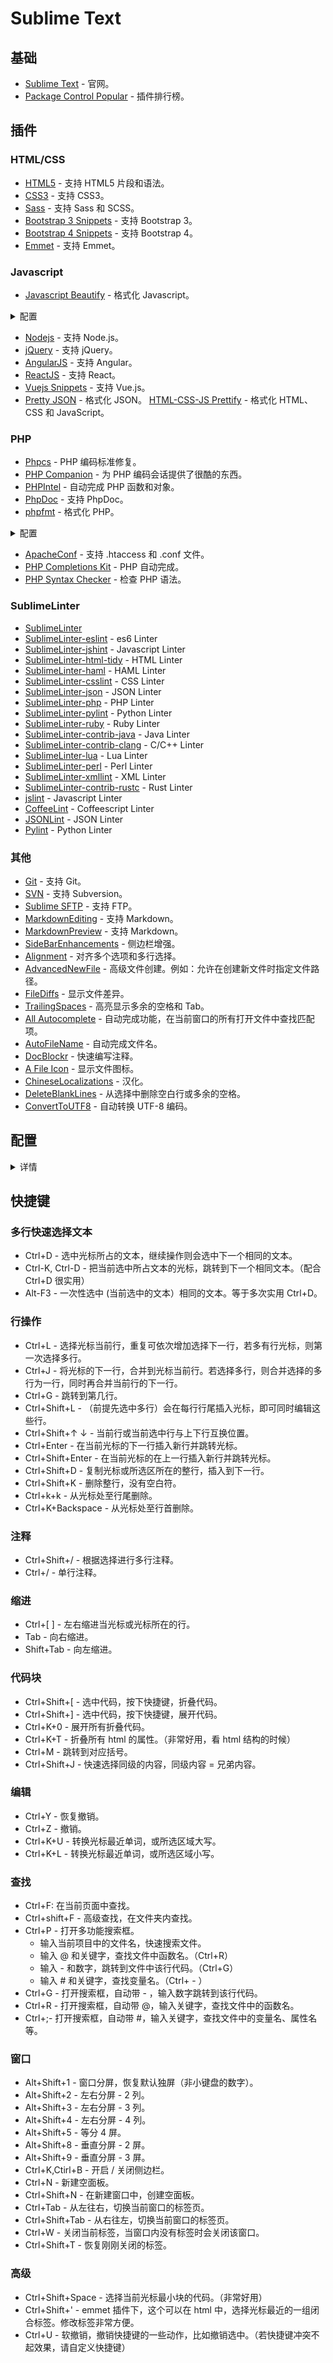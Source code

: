 # Sublime Text

## 基础

* [Sublime Text](http://www.sublimetext.com/) - 官网。
* [Package Control Popular](https://packagecontrol.io/browse/popular) - 插件排行榜。

## 插件

### HTML/CSS

* [HTML5](https://packagecontrol.io/packages/HTML5) - 支持 HTML5 片段和语法。
* [CSS3](https://packagecontrol.io/packages/CSS3) - 支持 CSS3。
* [Sass](https://packagecontrol.io/packages/Sass) - 支持 Sass 和 SCSS。
* [Bootstrap 3 Snippets](https://packagecontrol.io/packages/Bootstrap%203%20Snippets) - 支持 Bootstrap 3。
* [Bootstrap 4 Snippets](https://packagecontrol.io/packages/Bootstrap%204%20Snippets) - 支持 Bootstrap 4。
* [Emmet](HTML5) - 支持 Emmet。

### Javascript

* [Javascript Beautify](https://packagecontrol.io/packages/Javascript%20Beautify) - 格式化 Javascript。


<details>
<summary>配置</summary>

``` json
{
  "indent_size": 4,
  "indent_char": " ",
  "indent_level": 0,
  "indent_with_tabs": false,
  "preserve_newlines": true,
  "max_preserve_newlines": 10,
  "jslint_happy": false,
  "brace_style": "collapse",
  "keep_array_indentation": false,
  "keep_function_indentation": false,
  "space_before_conditional": true,
  "break_chained_methods": false,
  "eval_code": false,
  "unescape_strings": false,
  "wrap_line_length": 0,
  // jsbeautify options
  "format_on_save": true
}
```
</details>

* [Nodejs](https://packagecontrol.io/packages/Nodejs) - 支持 Node.js。
* [j​Query](https://packagecontrol.io/packages/jQuery) - 支持 j​Query。
* [Angular​JS](https://packagecontrol.io/packages/AngularJS) - 支持 Angular​。
* [React​JS](https://packagecontrol.io/packages/ReactJS) - 支持 React​。
* [Vuejs Snippets](https://packagecontrol.io/packages/Vuejs%20Snippets) - 支持 Vue.js。
* [Pretty JSON](https://packagecontrol.io/packages/Pretty%20JSON) - 格式化 JSON。
 [HTML-CSS-JS Prettify](https://packagecontrol.io/packages/HTML-CSS-JS%20Prettify) - 格式化 HTML、CSS 和 JavaScript。

### PHP

* [Phpcs](https://packagecontrol.io/packages/Phpcs) - PHP 编码标准修复。
* [PHP Companion](https://packagecontrol.io/packages/PHP%20Companion) - 为 PHP 编码会话提供了很酷的东西。
* [PHPIntel](https://packagecontrol.io/packages/PHPIntel) - 自动完成 PHP 函数和对象。
* [Php​Doc](https://packagecontrol.io/packages/PhpDoc) - 支持 PhpDoc。
* [phpfmt](https://packagecontrol.io/packages/phpfmt) - 格式化 PHP。

<details>
<summary>配置</summary>

``` json
{
    "autocomplete": true,
    "enable_auto_align": true,
    "format_on_save": true,
    "indent_with_space": true,
    "php_bin": "D:/yzm/phpStudy/PHPTutorial/php/php-7.0.12-nts/php.exe",
    "psr1_naming": false,
    "psr2": true,
    "version": 4
}
```
</details>

* [Apache​Conf](https://packagecontrol.io/packages/ApacheConf) - 支持 .htaccess 和 .conf 文件。
* [PHP Completions Kit](https://packagecontrol.io/packages/PHP%20Completions%20Kit) - PHP 自动完成。
* [PHP Syntax Checker](https://packagecontrol.io/packages/PHP%20Syntax%20Checker) - 检查 PHP 语法。

### SublimeLinter

* [SublimeLinter](https://packagecontrol.io/packages/SublimeLinter)
* [SublimeLinter-eslint](https://packagecontrol.io/packages/SublimeLinter-contrib-eslint) - es6 Linter
* [SublimeLinter-jshint](https://packagecontrol.io/packages/SublimeLinter-jshint) - Javascript Linter
* [SublimeLinter-html-tidy](https://packagecontrol.io/packages/SublimeLinter-html-tidy) - HTML Linter
* [SublimeLinter-haml](https://packagecontrol.io/packages/SublimeLinter-haml) - HAML Linter
* [SublimeLinter-csslint](https://packagecontrol.io/packages/SublimeLinter-csslint) - CSS Linter
* [SublimeLinter-json](https://packagecontrol.io/packages/SublimeLinter-json) - JSON Linter
* [SublimeLinter-php](https://packagecontrol.io/packages/SublimeLinter-php) - PHP Linter
* [SublimeLinter-pylint](https://packagecontrol.io/packages/SublimeLinter-pylint) - Python Linter
* [SublimeLinter-ruby](https://packagecontrol.io/packages/SublimeLinter-ruby) - Ruby Linter
* [SublimeLinter-contrib-java](https://packagecontrol.io/packages/SublimeLinter-contrib-java) - Java Linter
* [SublimeLinter-contrib-clang](https://packagecontrol.io/packages/SublimeLinter-contrib-clang) - C/C++ Linter
* [SublimeLinter-lua](https://packagecontrol.io/packages/SublimeLinter-lua) - Lua Linter
* [SublimeLinter-perl](https://packagecontrol.io/packages/SublimeLinter-contrib-perl) - Perl Linter
* [SublimeLinter-xmllint](https://packagecontrol.io/packages/SublimeLinter-xmllint) - XML Linter
* [SublimeLinter-contrib-rustc](https://packagecontrol.io/packages/SublimeLinter-contrib-rustc) - Rust Linter
* [jslint](https://packagecontrol.io/packages/JSLint) - Javascript Linter
* [CoffeeLint](https://packagecontrol.io/packages/CoffeeLint) - Coffeescript Linter
* [JSONLint](https://packagecontrol.io/packages/JSONLint) - JSON Linter
* [Pylint](https://packagecontrol.io/packages/Pylinter) - Python Linter

### 其他

* [Git](https://packagecontrol.io/packages/Git) - 支持 Git。
* [SVN](https://packagecontrol.io/packages/SVN) - 支持 Subversion。
* [Sublime SFTP](https://wbond.net/sublime_packages/sftp) - 支持 FTP。
* [Markdown​Editing](https://packagecontrol.io/packages/MarkdownEditing) - 支持 Markdown​。
* [Markdown​Preview](https://packagecontrol.io/packages/MarkdownPreview) - 支持 Markdown​。
* [Side​Bar​Enhancements](https://packagecontrol.io/packages/SideBarEnhancements) - 侧边栏增强。
* [Alignment](https://packagecontrol.io/packages/Alignment) - 对齐多个选项和多行选择。
* [AdvancedNewFile](https://packagecontrol.io/packages/AdvancedNewFile) - 高级文件创建。例如：允许在创建新文件时指定文件路径。
* [File​Diffs](https://packagecontrol.io/packages/FileDiffs) - 显示文件差异。
* [Trailing​Spaces](https://packagecontrol.io/packages/TrailingSpaces) - 高亮显示多余的空格和 Tab。
* [All Autocomplete](https://packagecontrol.io/packages/All%20Autocomplete) - 自动完成功能，在当前窗口的所有打开文件中查找匹配项。
* [Auto​File​Name](https://packagecontrol.io/packages/AutoFileName) - 自动完成文件名。
* [Doc​Blockr](https://packagecontrol.io/packages/DocBlockr) - 快速编写注释。
* [A File Icon](https://packagecontrol.io/packages/A%20File%20Icon) - 显示文件图标。
* [Chinese​Localizations](https://packagecontrol.io/packages/ChineseLocalizations) - 汉化。
* [Delete​Blank​Lines](https://packagecontrol.io/packages/DeleteBlankLines) - 从选择中删除空白行或多余的空格。
* [Convert​To​UTF8](https://packagecontrol.io/packages/ConvertToUTF8) - 自动转换 UTF-8 编码。


## 配置

<details>
<summary>详情</summary>

``` json
{
    "auto_complete_commit_on_tab": true,
    "auto_complete_delay": 0,
    "auto_complete_with_fields": true,
    "color_scheme": "Packages/Solarized Color Scheme/Solarized (light).tmTheme",
    "create_window_at_startup": false,
    "draw_white_space": "all",
    "ensure_newline_at_eof_on_save": true,
    "font_face": "Input Sans Narrow",
    "font_size": 15,
    "highlight_line": true,
    "ignored_packages":
    [
        "CSS",
        "Vintage"
    ],
    "indent_guide_options":
    [
        "draw_normal",
        "draw_active"
    ],
    "indent_to_bracket": true,
    "rulers":
    [
        80
    ],
    "tab_size": 4,
    "translate_tabs_to_spaces": true,
    "trim_trailing_white_space_on_save": true,
    "word_wrap": true
}
```
</details>

## 快捷键

### 多行快速选择文本

* Ctrl+D - 选中光标所占的文本，继续操作则会选中下一个相同的文本。
* Ctrl-K, Ctrl-D - 把当前选中所占文本的光标，跳转到下一个相同文本。（配合 Ctrl+D 很实用）
* Alt-F3 - 一次性选中 (当前选中的文本）相同的文本。等于多次实用 Ctrl+D。

### 行操作

* Ctrl+L - 选择光标当前行，重复可依次增加选择下一行，若多有行光标，则第一次选择多行。
* Ctrl+J - 将光标的下一行，合并到光标当前行。若选择多行，则合并选择的多行为一行，同时再合并当前行的下一行。
* Ctrl+G - 跳转到第几行。
* Ctrl+Shift+L - （前提先选中多行）会在每行行尾插入光标，即可同时编辑这些行。
* Ctrl+Shift+↑ ↓ - 当前行或当前选中行与上下行互换位置。
* Ctrl+Enter - 在当前光标的下一行插入新行并跳转光标。
* Ctrl+Shift+Enter - 在当前光标的在上一行插入新行并跳转光标。
* Ctrl+Shift+D - 复制光标或所选区所在的整行，插入到下一行。
* Ctrl+Shift+K - 删除整行，没有空白符。
* Ctrl+k+k - 从光标处至行尾删除。
* Ctrl+K+Backspace - 从光标处至行首删除。

### 注释

* Ctrl+Shift+/ - 根据选择进行多行注释。
* Ctrl+/ - 单行注释。

### 缩进

* Ctrl+[ ] - 左右缩进当光标或光标所在的行。
* Tab - 向右缩进。
* Shift+Tab - 向左缩进。

### 代码块

* Ctrl+Shift+[ - 选中代码，按下快捷键，折叠代码。
* Ctrl+Shift+] - 选中代码，按下快捷键，展开代码。
* Ctrl+K+0 - 展开所有折叠代码。
* Ctrl+K+T - 折叠所有 html 的属性。（非常好用，看 html 结构的时候）
* Ctrl+M - 跳转到对应括号。
* Ctrl+Shift+J - 快速选择同级的内容，同级内容 = 兄弟内容。

### 编辑

* Ctrl+Y - 恢复撤销。
* Ctrl+Z - 撤销。
* Ctrl+K+U - 转换光标最近单词，或所选区域大写。
* Ctrl+K+L - 转换光标最近单词，或所选区域小写。

### 查找

* Ctrl+F: 在当前页面中查找。
* Ctrl+shift+F - 高级查找，在文件夹内查找。
* Ctrl+P - 打开多功能搜索框。
    * 输入当前项目中的文件名，快速搜索文件。
    * 输入 @ 和关键字，查找文件中函数名。（Ctrl+R）
    * 输入 - 和数字，跳转到文件中该行代码。（Ctrl+G）
    * 输入 # 和关键字，查找变量名。（Ctrl+ - ）
* Ctrl+G - 打开搜索框，自动带 - ，输入数字跳转到该行代码。
* Ctrl+R - 打开搜索框，自动带 @，输入关键字，查找文件中的函数名。
* Ctrl+;- 打开搜索框，自动带 #，输入关键字，查找文件中的变量名、属性名等。

### 窗口

* Alt+Shift+1 - 窗口分屏，恢复默认独屏（非小键盘的数字）。
* Alt+Shift+2 - 左右分屏 - 2 列。
* Alt+Shift+3 - 左右分屏 - 3 列。
* Alt+Shift+4 - 左右分屏 - 4 列。
* Alt+Shift+5 - 等分 4 屏。
* Alt+Shift+8 - 垂直分屏 - 2 屏。
* Alt+Shift+9 - 垂直分屏 - 3 屏。
* Ctrl+K,Ctirl+B - 开启 / 关闭侧边栏。
* Ctrl+N - 新建空面板。
* Ctrl+Shift+N - 在新建窗口中，创建空面板。
* Ctrl+Tab - 从左往右，切换当前窗口的标签页。
* Ctrl+Shift+Tab - 从右往左，切换当前窗口的标签页。
* Ctrl+W - 关闭当前标签，当窗口内没有标签时会关闭该窗口。
* Ctrl+Shift+T - 恢复刚刚关闭的标签。

### 高级

* Ctrl+Shift+Space - 选择当前光标最小块的代码。（非常好用）
* Ctrl+Shift+' - emmet 插件下，这个可以在 html 中，选择光标最近的一组闭合标签。修改标签非常方便。
* Ctrl+U - 软撤销，撤销快捷键的一些动作，比如撤销选中。（若快捷键冲突不起效果，请自定义快捷键）